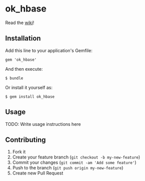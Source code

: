 # ok_hbase

Read the [wiki](https://github.com/okcwest/ok_hbase/wiki)!

## Installation

Add this line to your application's Gemfile:

    gem 'ok_hbase'

And then execute:

    $ bundle

Or install it yourself as:

    $ gem install ok_hbase

## Usage

TODO: Write usage instructions here

## Contributing

1. Fork it
2. Create your feature branch (`git checkout -b my-new-feature`)
3. Commit your changes (`git commit -am 'Add some feature'`)
4. Push to the branch (`git push origin my-new-feature`)
5. Create new Pull Request
